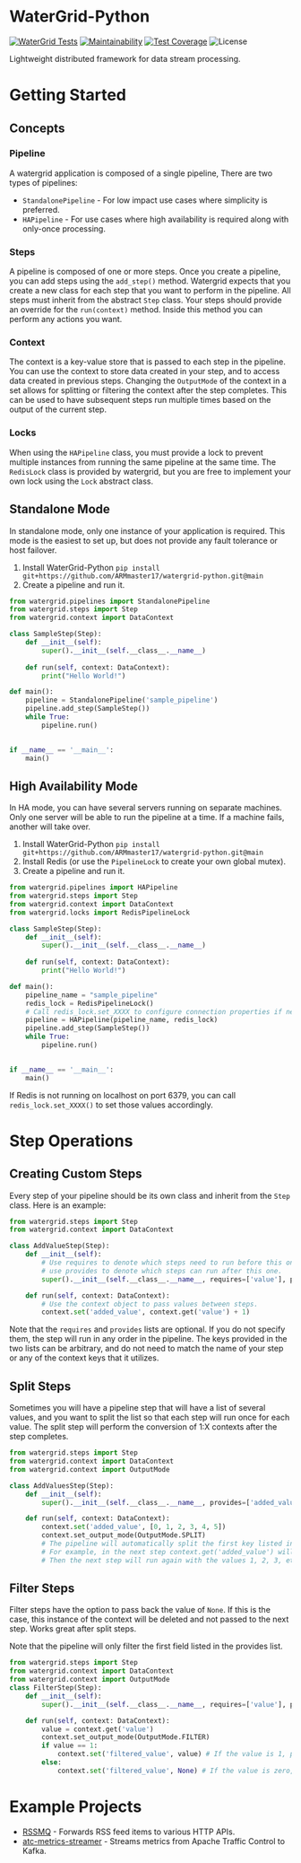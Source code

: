 # WaterGrid-Python
[![WaterGrid Tests](https://github.com/ARMmaster17/watergrid-python/actions/workflows/ci.yml/badge.svg?branch=main)](https://github.com/ARMmaster17/watergrid-python/actions/workflows/ci.yml)
[![Maintainability](https://api.codeclimate.com/v1/badges/5ecd1367c30a9a8a5c59/maintainability)](https://codeclimate.com/github/ARMmaster17/watergrid-python/maintainability)
[![Test Coverage](https://api.codeclimate.com/v1/badges/5ecd1367c30a9a8a5c59/test_coverage)](https://codeclimate.com/github/ARMmaster17/watergrid-python/test_coverage)
![License](https://img.shields.io/badge/license-MIT-blue.svg)

Lightweight distributed framework for data stream processing.

# Getting Started
## Concepts
### Pipeline
A watergrid application is composed of a single pipeline, There are two types of pipelines:
- `StandalonePipeline` - For low impact use cases where simplicity is preferred.
- `HAPipeline` - For use cases where high availability is required along with only-once processing.

### Steps
A pipeline is composed of one or more steps. Once you create a pipeline, you can add steps using the `add_step()` method.
Watergrid expects that you create a new class for each step that you want to perform in the pipeline. All steps must
inherit from the abstract `Step` class. Your steps should provide an override for the `run(context)` method. Inside this
method you can perform any actions you want.

### Context
The context is a key-value store that is passed to each step in the pipeline. You can use the context to store
data created in your step, and to access data created in previous steps. Changing the `OutputMode` of the context
in a set allows for splitting or filtering the context after the step completes. This can be used to have subsequent
steps run multiple times based on the output of the current step.

### Locks
When using the `HAPipeline` class, you must provide a lock to prevent multiple instances from running the same pipeline
at the same time. The `RedisLock` class is provided by watergrid, but you are free to implement your own lock
using the `Lock` abstract class.

## Standalone Mode
In standalone mode, only one instance of your application is required. This mode is the easiest to set up,
but does not provide any fault tolerance or host failover.
1. Install WaterGrid-Python `pip install git+https://github.com/ARMmaster17/watergrid-python.git@main`
2. Create a pipeline and run it.
```python
from watergrid.pipelines import StandalonePipeline
from watergrid.steps import Step
from watergrid.context import DataContext

class SampleStep(Step):
    def __init__(self):
        super().__init__(self.__class__.__name__)
        
    def run(self, context: DataContext):
        print("Hello World!")

def main():
    pipeline = StandalonePipeline('sample_pipeline')
    pipeline.add_step(SampleStep())
    while True:
        pipeline.run()

        
if __name__ == '__main__':
    main()
```

## High Availability Mode
In HA mode, you can have several servers running on separate machines. Only
one server will be able to run the pipeline at a time. If a machine fails, another will take over.

1. Install WaterGrid-Python `pip install git+https://github.com/ARMmaster17/watergrid-python.git@main`
2. Install Redis (or use the `PipelineLock` to create your own global mutex).
3. Create a pipeline and run it.
```python
from watergrid.pipelines import HAPipeline
from watergrid.steps import Step
from watergrid.context import DataContext
from watergrid.locks import RedisPipelineLock

class SampleStep(Step):
    def __init__(self):
        super().__init__(self.__class__.__name__)
        
    def run(self, context: DataContext):
        print("Hello World!")

def main():
    pipeline_name = "sample_pipeline"
    redis_lock = RedisPipelineLock()
    # Call redis_lock.set_XXXX to configure connection properties if needed.
    pipeline = HAPipeline(pipeline_name, redis_lock)
    pipeline.add_step(SampleStep())
    while True:
        pipeline.run()

        
if __name__ == '__main__':
    main()
```

If Redis is not running on localhost on port 6379, you can call `redis_lock.set_XXXX()` to set those values accordingly.

# Step Operations

## Creating Custom Steps
Every step of your pipeline should be its own class and inherit from the `Step` class. Here is an example:

```python
from watergrid.steps import Step
from watergrid.context import DataContext

class AddValueStep(Step):
    def __init__(self):
        # Use requires to denote which steps need to run before this one, and
        # use provides to denote which steps can run after this one.
        super().__init__(self.__class__.__name__, requires=['value'], provides=['added_value'])

    def run(self, context: DataContext):
        # Use the context object to pass values between steps.
        context.set('added_value', context.get('value') + 1)
```
Note that the `requires` and `provides` lists are optional. If you do not specify them, the step will run
in any order in the pipeline. The keys provided in the two lists can be arbitrary, and do not need to match
the name of your step or any of the context keys that it utilizes.

## Split Steps
Sometimes you will have a pipeline step that will have a list of several values,
and you want to split the list so that each step will run once for each value. The split step
will perform the conversion of 1:X contexts after the step completes.

```python
from watergrid.steps import Step
from watergrid.context import DataContext
from watergrid.context import OutputMode

class AddValuesStep(Step):
    def __init__(self):
        super().__init__(self.__class__.__name__, provides=['added_value'])

    def run(self, context: DataContext):
        context.set('added_value', [0, 1, 2, 3, 4, 5])
        context.set_output_mode(OutputMode.SPLIT)
        # The pipeline will automatically split the first key listed in provides[].
        # For example, in the next step context.get('added_value') will return 0.
        # Then the next step will run again with the values 1, 2, 3, etc...
```

## Filter Steps
Filter steps have the option to pass back the value of `None`. If this is the case, this instance of the context will be deleted and not passed to the next step. Works great after split steps.

Note that the pipeline will only filter the first field listed in the provides list.

```python
from watergrid.steps import Step
from watergrid.context import DataContext
from watergrid.context import OutputMode
class FilterStep(Step):
    def __init__(self):
        super().__init__(self.__class__.__name__, requires=['value'], provides=['filtered_value'])

    def run(self, context: DataContext):
        value = context.get('value')
        context.set_output_mode(OutputMode.FILTER)
        if value == 1:
            context.set('filtered_value', value) # If the value is 1, pass it along to the next step.
        else:
            context.set('filtered_value', None) # If the value is zero, delete this context and don't pass it to the next step.
```

# Example Projects
- [RSSMQ](https://github.com/ARMmaster17/rssmq/tree/126-refactor-to-use-watergrid) - Forwards RSS feed items to various HTTP APIs.
- [atc-metrics-streamer](https://github.com/ARMmaster17/atc-metrics-streamer/tree/watergrid-transplant) - Streams metrics from Apache Traffic Control to Kafka.
